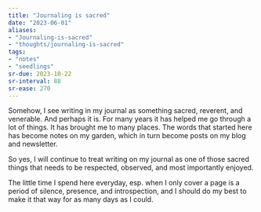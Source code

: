 ```yaml
---
title: "Journaling is sacred"
date: "2023-06-01"
aliases:
- "Journaling-is-sacred"
- "thoughts/journaling-is-sacred"
tags:
- "notes"
- "seedlings"
sr-due: 2023-10-22
sr-interval: 88
sr-ease: 270
---
```


Somehow, I see writing in my journal as something sacred, reverent, and venerable. And perhaps it is. For many years it has helped me go through a lot of things. It has brought me to many places. The words that started here has become notes on my garden, which in turn become posts on my blog and newsletter.

So yes, I will continue to treat writing on my journal as one of those sacred things that needs to be respected, observed, and most importantly enjoyed.

The little time I spend here everyday, esp. when I only cover a page is a period of silence, presence, and introspection, and I should do my best to make it that way for as many days as I could.